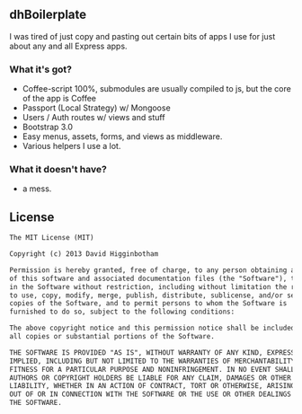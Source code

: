 ## dhBoilerplate 
I was tired of just copy and pasting out certain bits of apps I use for just about any and all Express apps.

### What it's got?
- Coffee-script 100%, submodules are usually compiled to js, but the core of the app is Coffee
- Passport (Local Strategy) w/ Mongoose
- Users / Auth routes w/ views and stuff
- Bootstrap 3.0
- Easy menus, assets, forms, and views as middleware.
- Various helpers I use a lot.

### What it doesn't have?
- a mess.

## License
```md
The MIT License (MIT)

Copyright (c) 2013 David Higginbotham 

Permission is hereby granted, free of charge, to any person obtaining a copy
of this software and associated documentation files (the "Software"), to deal
in the Software without restriction, including without limitation the rights
to use, copy, modify, merge, publish, distribute, sublicense, and/or sell
copies of the Software, and to permit persons to whom the Software is
furnished to do so, subject to the following conditions:

The above copyright notice and this permission notice shall be included in
all copies or substantial portions of the Software.

THE SOFTWARE IS PROVIDED "AS IS", WITHOUT WARRANTY OF ANY KIND, EXPRESS OR
IMPLIED, INCLUDING BUT NOT LIMITED TO THE WARRANTIES OF MERCHANTABILITY,
FITNESS FOR A PARTICULAR PURPOSE AND NONINFRINGEMENT. IN NO EVENT SHALL THE
AUTHORS OR COPYRIGHT HOLDERS BE LIABLE FOR ANY CLAIM, DAMAGES OR OTHER
LIABILITY, WHETHER IN AN ACTION OF CONTRACT, TORT OR OTHERWISE, ARISING FROM,
OUT OF OR IN CONNECTION WITH THE SOFTWARE OR THE USE OR OTHER DEALINGS IN
THE SOFTWARE.
```